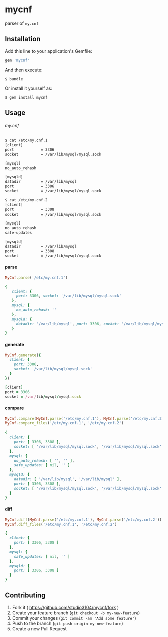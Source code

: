 # mycnf

parser of `my.cnf`

## Installation

Add this line to your application's Gemfile:

```ruby
gem 'mycnf'
```

And then execute:

    $ bundle

Or install it yourself as:

    $ gem install mycnf

## Usage

###### my.cnf

```sh
$ cat /etc/my.cnf.1
[client]
port            = 3306
socket          = /var/lib/mysql/mysql.sock

[mysql]
no_auto_rehash

[mysqld]
datadir         = /var/lib/mysql
port            = 3306
socket          = /var/lib/mysql/mysql.sock
```

```sh
$ cat /etc/my.cnf.2
[client]
port            = 3308
socket          = /var/lib/mysql/mysql.sock

[mysql]
no_auto_rehash
safe-updates

[mysqld]
datadir         = /var/lib/mysql
port            = 3308
socket          = /var/lib/mysql/mysql.sock
```

#### parse

```ruby
MyCnf.parse('/etc/my.cnf.1')
```
```ruby
{
   client: {
     port: 3306, socket: '/var/lib/mysql/mysql.sock'
   },
   mysql: {
     no_auto_rehash: ''
   },
   mysqld: {
     datadir: '/var/lib/mysql', port: 3306, socket: '/var/lib/mysql/mysql.sock'
   }
}
```

#### generate

```ruby
MyCnf.generate({
  client: {
    port: 3306,
    socket: '/var/lib/mysql/mysql.sock'
  }
})
```
```ruby
[client]
port = 3306
socket = /var/lib/mysql/mysql.sock
```

#### compare

```ruby
MyCnf.compare(MyCnf.parse('/etc/my.cnf.1'), MyCnf.parse('/etc/my.cnf.2'))
MyCnf.compare_files('/etc/my.cnf.1', '/etc/my.cnf.2')
```
```ruby
{
  client: {
    port: [ 3306, 3308 ],
    socket: [ '/var/lib/mysql/mysql.sock', '/var/lib/mysql/mysql.sock' ]
  },
  mysql: {
    no_auto_rehash: [ '', '' ],
    safe_updates: [ nil, '' ]
  },
  mysqld: {
    datadir: [ '/var/lib/mysql', '/var/lib/mysql' ],
    port: [ 3306, 3308 ],
    socket: [ '/var/lib/mysql/mysql.sock', '/var/lib/mysql/mysql.sock' ]
  }
}
```

#### diff

```ruby
MyCnf.diff(MyCnf.parse('/etc/my.cnf.1'), MyCnf.parse('/etc/my.cnf.2'))
MyCnf.diff_files('/etc/my.cnf.1', '/etc/my.cnf.2')
```
```ruby
{
  client: {
    port: [ 3306, 3308 ]
  },
  mysql: {
    safe_updates: [ nil, '' ]
  },
  mysqld: {
    port: [ 3306, 3308 ]
  }
}
```

## Contributing

1. Fork it ( https://github.com/studio3104/mycnf/fork )
2. Create your feature branch (`git checkout -b my-new-feature`)
3. Commit your changes (`git commit -am 'Add some feature'`)
4. Push to the branch (`git push origin my-new-feature`)
5. Create a new Pull Request
